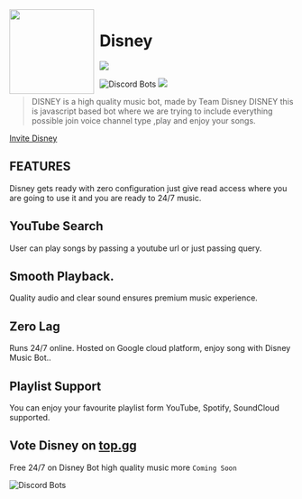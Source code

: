 <img width="150" height="150" align="left" style="float: left; margin: 0 10px 0 0;" img src="https://media.discordapp.net/attachments/854210336776650752/891748822898839613/20210714_195042.png">  

# Disney

[![](https://img.shields.io/badge/discord.js-v12.0.0--dev-blue.svg?logo=npm)](https://github.com/discordjs)

![Discord Bots](https://top.gg/api/widget/upvotes/885950249473024000.svg)
![](https://discord.c99.nl/widget/theme-2/779985841090330624.png)

>  DISNEY  is a  high quality music bot, made by Team Disney DISNEY this is javascript based bot where we are trying to include everything possible join voice channel type  ,play and enjoy your songs.

[Invite Disney](https://discord.com/api/oauth2/authorize?client_id=885950249473024000&permissions=36768832&scope=bot)

## FEATURES
Disney gets ready with zero configuration just give read access where you are going to use it and you are ready to 24/7 music.

## YouTube Search
User can play songs by passing a youtube url or just passing query.

## Smooth Playback.
Quality audio and clear sound ensures premium music experience.
## Zero Lag
Runs 24/7 online. Hosted on Google cloud platform, enjoy song with Disney Music Bot..

## Playlist Support
You can enjoy your favourite playlist form YouTube, Spotify, SoundCloud supported.


## Vote Disney on [top.gg](https://top.gg/bot/826795830111109153)

Free 24/7 on Disney Bot high quality music more `Coming Soon`

![Discord Bots](https://top.gg/api/widget/885950249473024000.svg)
